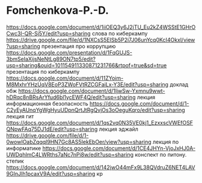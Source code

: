 # Fomchenkova-P.-D.
https://docs.google.com/document/d/1iiOEQ3y6J2jTU_Eu2kZ4WSStE1GHrOCwc3I-QR-Sj5Y/edit?usp=sharing  слова по киберкампу
https://drive.google.com/file/d/1NXCsS5EISb5P2i7J06unYcq0KcI4Okxl/view?usp=sharing презентация про коррупцию
https://docs.google.com/presentation/d/1FqGUJS-3bmSeIaXijsNeNtLg89ON7tp5/edit?usp=sharing&ouid=101154911330871231766&rtpof=true&sd=true презентация по киберкампу
https://docs.google.com/document/d/11ZYoim-M8MxhrYHzUqV8EoP3ZWoFVtRZCGFaiLx-Y3E/edit?usp=sharing доклад обж
https://docs.google.com/document/d/1ljwSw-Yxmnu9wwt-hDRqc8nBRsArYfud6bl1ycEWF4Q/edit?usp=sharing лекция информационная безопасность 
https://docs.google.com/document/d/1-C2yEyAUnqYgWgHyuUDpnQrtJtRgQvjOs3oOeguKqro/edit?usp=sharing лекция гит
https://docs.google.com/document/d/1qs2vq0N35VE0kj1_EzxxscVWEfOSFQNpwFAq75DJ1dE/edit?usp=sharing лекция эджайл
https://drive.google.com/file/d/1-0wowIOabZqqql9HN7Gc8AS5IekEbOer/view?usp=sharing лекция по информатике
https://docs.google.com/document/d/1CE4JHYn-VjoJxHJ0A-UWDqhlmC4LWRths7aNc7nPi8w/edit?usp=sharing конспект по питону. степик
https://docs.google.com/document/d/142jwO44mFx9L38QVdruZ6NET4LAV9GInJIh1pcaxV9A/edit?usp=sharing кр
